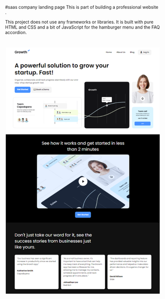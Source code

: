 #saas company landing page
This is part of building a professional website .

This project does not use any frameworks or libraries. It is built with pure HTML and CSS and a bit of JavaScript for the hamburger menu and the FAQ accordion.
<img src='./images/screen.png' width='500' style='display:block;margin:40px auto'/>

